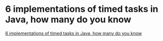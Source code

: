 # 6 implementations of timed tasks in Java, how many do you know
[6 implementations of timed tasks in Java, how many do you know](https://aiwithcloud.com/2022/09/19/6_implementations_of_timed_tasks_in_java_how_many_do_you_know/)